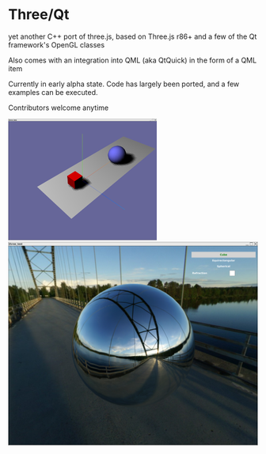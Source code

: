# Three/Qt
yet another C++ port of three.js, based on Three.js r86+ and a few of the Qt framework's OpenGL classes

Also comes with an integration into QML (aka QtQuick) in the form of a QML item

Currently in early alpha state. Code has largely been ported, and a few examples can be executed.

Contributors welcome anytime

![example 1](doc/example1.png "first example") ![example 2](doc/sphere_envmap.png "second example")